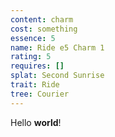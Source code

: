 ```yaml
---
content: charm
cost: something
essence: 5
name: Ride e5 Charm 1
rating: 5
requires: []
splat: Second Sunrise
trait: Ride
tree: Courier
---
```


Hello **world**!

